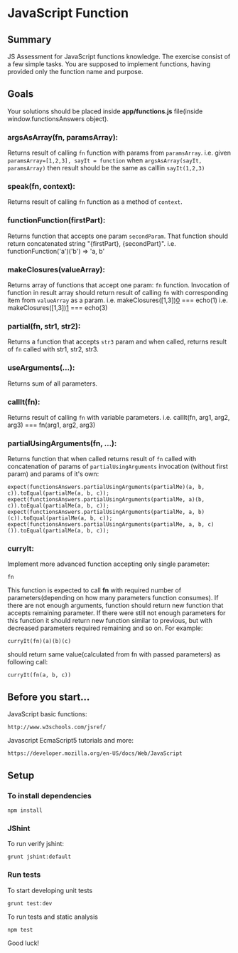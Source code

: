 # JavaScript Function

## Summary

JS Assessment for JavaScript functions knowledge. The exercise consist of a few simple tasks. You are supposed to implement functions, having provided only the 
function name and purpose.

## Goals

Your solutions should be placed inside **app/functions.js** file(inside window.functionsAnswers object).

### argsAsArray(fn, paramsArray):

Returns result of calling `fn` function with params from `paramsArray`.
i.e. 
given `paramsArray=[1,2,3], sayIt = function`
when `argsAsArray(sayIt, paramsArray)`
then result should be the same as calllin `sayIt(1,2,3)`

### speak(fn, context):

Returns result of calling `fn` function as a method of `context`.

### functionFunction(firstPart):

Returns function that accepts one param `secondParam`. That function should return concatenated string "{firstPart}, {secondPart}".
i.e. functionFunction('a')('b') => 'a, b'

### makeClosures(valueArray):

Returns array of functions that accept one param: `fn` function. Invocation of function in result array should return result of calling `fn` with
corresponding item from `valueArray` as a param.
i.e. makeClosures([1,3])[0](echo) === echo(1)
i.e. makeClosures([1,3])[1](echo) === echo(3)

### partial(fn, str1, str2):

Returns a function that accepts `str3` param and when called, returns result of `fn` called with str1, str2, str3.

### useArguments(...):

Returns sum of all parameters.

### callIt(fn):

Returns result of calling `fn` with variable parameters.
i.e. callIt(fn, arg1, arg2, arg3) === fn(arg1, arg2, arg3)

### partialUsingArguments(fn, ...):

Returns function that when called returns result of `fn` called with concatenation of params of `partialUsingArguments` invocation (without first param) and 
params of it's own:

    expect(functionsAnswers.partialUsingArguments(partialMe)(a, b, c)).toEqual(partialMe(a, b, c));
    expect(functionsAnswers.partialUsingArguments(partialMe, a)(b, c)).toEqual(partialMe(a, b, c));
    expect(functionsAnswers.partialUsingArguments(partialMe, a, b)(c)).toEqual(partialMe(a, b, c));
    expect(functionsAnswers.partialUsingArguments(partialMe, a, b, c)()).toEqual(partialMe(a, b, c));

### curryIt:

Implement more advanced function accepting only single parameter:

    fn
    
This function is expected to call **fn** with required number of parameters(depending on how many parameters 
function consumes). If there are not enough arguments, function should return new function that accepts remaining parameter.
If there were still not enough parameters for this function it should return new function similar to previous, but with decreased
parameters required remaining and so on. For example:

    curryIt(fn)(a)(b)(c)
    
should return same value(calculated from fn with passed parameters) as following call:

    curryIt(fn(a, b, c))

## Before you start...

JavaScript basic functions:

    http://www.w3schools.com/jsref/
    
Javascript EcmaScript5 tutorials and more:

    https://developer.mozilla.org/en-US/docs/Web/JavaScript

## Setup

### To install dependencies

    npm install

### JShint

To run verify jshint:

    grunt jshint:default

### Run tests

To start developing unit tests

    grunt test:dev
 
To run tests and static analysis

    npm test

Good luck!
 
